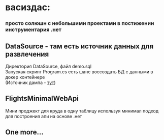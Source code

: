 # васиздас:
### просто солюшн с небольшими проектами в постижении инструментария .нет

## DataSource - там есть источник данных для развлечения
Директория DataSource, файл demo.sql <br>
Запуская скрипт Program.cs есть шанс воссоздать БД с данными в докер контейнере<br>
(Источник дампа - <a href="https://postgrespro.ru/education/demodb">тут</a>)

## FlightsMinimalWebApi
Мини проджект для круда в одну таблицу используя минимал подход для построения апи
на основе .нет

## One more...

